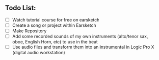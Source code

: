 ## Todo List:

- [ ] Watch tutorial course for free on earsketch
- [ ] Create a song or project within Earsketch
- [ ] Make Repository
- [ ] Add some recorded sounds of my own instruments (alto/tenor sax, oboe, English Horn, etc) to use in the beat
- [ ] Use audio files and transform them into an instrumental in Logic Pro X (digital audio workstation)
